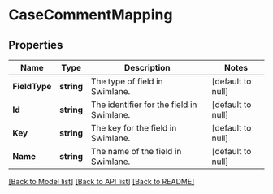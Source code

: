 # CaseCommentMapping

## Properties
Name | Type | Description | Notes
------------ | ------------- | ------------- | -------------
**FieldType** | **string** | The type of field in Swimlane. | [default to null]
**Id** | **string** | The identifier for the field in Swimlane. | [default to null]
**Key** | **string** | The key for the field in Swimlane. | [default to null]
**Name** | **string** | The name of the field in Swimlane. | [default to null]

[[Back to Model list]](../README.md#documentation-for-models) [[Back to API list]](../README.md#documentation-for-api-endpoints) [[Back to README]](../README.md)

